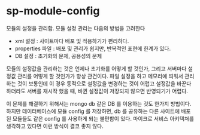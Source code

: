 # sp-module-config

모듈의 설정을 관리함. 모듈 설정 관리는 다음의 방법을 고려한다

 * xml 설정 : 사이트마다 배포 및 적용하기가 편리하다.
 * properties 파일 : 배포 및 관리가 쉽지만, 반복적인 표현에 한계가 있다.
 * DB 설정 : 초기화의 문제, 공용성의 문제 
 
모듈의 설정값을 관리하는 것은 언제나 초기화를 어떻게 할 것인가, 그리고 서버마다 
설정값 관리를 어떻게 할 것인가가 항상 관건이다. 파일 설정을 하고 메모리에 띄워서
관리하는 것이 보통인데 이 경우 동적으로 설정값을 변경하는 것이 어렵고 설정값을 
바꾼다 하더라도 서버를 재시작 했을 때, 바뀐 설정값이 저장되지 않으면 반영되기가 어렵다.

이 문제를 해결하기 위해서는 mongo db 같은 DB 를 이용하는 것도 한가지 방법이다. 
하지만 데이터베이스에 모듈 config 를 저장하면, db 를 공유하는 다른 사이트에 배포된 
모듈들도 같은 config 를 사용하게 되는 불편함이 있다. 
마이크로 서비스 아키텍쳐를 생각하고 있다면 이런 방식이 결코 좋지 않다.








